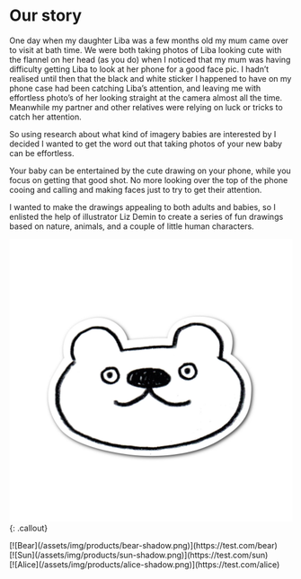 # Our story

One day when my daughter Liba was a few months old my mum came over to visit at bath time. We were both taking photos of Liba looking cute with the flannel on her head (as you do) when I noticed that my mum was having difficulty getting Liba to look at her phone for a good face pic. I hadn’t realised until then that the black and white sticker I happened to have on my phone case had been catching Liba’s attention, and leaving me with effortless photo’s of her looking straight at the camera almost all the time. Meanwhile my partner and other relatives were relying on luck or tricks to catch her attention.

So using research about what kind of imagery babies are interested by I decided I wanted to get the word out that taking photos of your new baby can be effortless.

Your baby can be entertained by the cute drawing on your phone, while you focus on getting that good shot. No more looking over the top of the phone cooing and calling and making faces just to try to get their attention.

I wanted to make the drawings appealing to both adults and babies, so I enlisted the help of illustrator Liz Demin to create a series of fun drawings based on nature, animals, and a couple of little human characters.

[![Bear](/assets/img/products/bear-shadow.png)](https://test.com/bear){: .callout}
<div class="3-md-up">
    [![Bear](/assets/img/products/bear-shadow.png)](https://test.com/bear)
</div>
<div class="3-md-up">
    [![Sun](/assets/img/products/sun-shadow.png)](https://test.com/sun)
</div>
<div class="3-md-up">
    [![Alice](/assets/img/products/alice-shadow.png)](https://test.com/alice)
</div>
